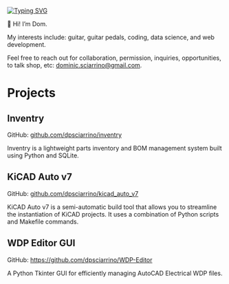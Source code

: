 [![Typing SVG](https://readme-typing-svg.herokuapp.com?multiline=true&width=500&lines=Dom%20Sciarrino++++++++++)](https://git.io/typing-svg)

👋 Hi! I’m Dom.

My interests include: guitar, guitar pedals, coding, data science, and web development.

Feel free to reach out for collaboration, permission, inquiries, opportunities, to talk shop, etc: dominic.sciarrino@gmail.com.

<h1>Projects</h1>

<h2>Inventry</h2>

GitHub:  <a href="https://github.com/dpsciarrino/inventry">github.com/dpsciarrino/inventry</a>

<p>Inventry is a lightweight parts inventory and BOM management system built using Python and SQLite.</p>

<h2>KiCAD Auto v7</h2>

GitHub: <a href="https://github.com/dpsciarrino/kicad_auto_v7">github.com/dpsciarrino/kicad_auto_v7</a>

<p>KiCAD Auto v7 is a semi-automatic build tool that allows you to streamline the instantiation of KiCAD projects. It uses a combination of Python scripts and Makefile commands.</p>

<h2>WDP Editor GUI</h2>

GitHub: <a href="https://github.com/dpsciarrino/WDP-Editor"> https://github.com/dpsciarrino/WDP-Editor </a>

<p>A Python Tkinter GUI for efficiently managing AutoCAD Electrical WDP files.</p>
